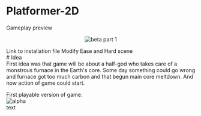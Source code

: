 # Platformer-2D
Gameplay preview  
<p align="center">
<img src="images/LoH Beta 0_1_1_2 preview part 1.gif" alt="beta part 1"><br>
</p>
Link to installation file  
Modify Ease and Hard scene <br>
# Idea<br>
First idea was that game will be about a half-god who takes care of a monstrous furnace in the Earth's core.
Some day something could go wrong and furnace got too much carbon and that begun main core meltdown.
And now action of game could start.



First playable version of game.  
<img src="LoH alpha 0_0_0_1.gif" alt="alpha"><br>
text
